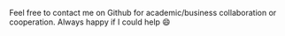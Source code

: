 Feel free to contact me on Github for academic/business collaboration or cooperation. Always happy if I could help 😄
